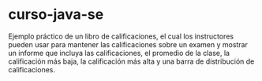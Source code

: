 # curso-java-se
Ejemplo práctico de un  libro de calificaciones, el cual los instructores pueden usar para mantener las calificaciones sobre un examen y mostrar un informe que incluya las calificaciones, el promedio de la clase, la calificación más baja, la calificación más alta y una barra de distribución de calificaciones.
